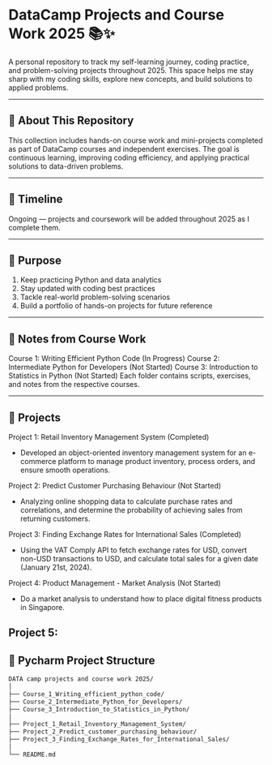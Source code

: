 # DataCamp Projects and Course Work 2025 📚✨

A personal repository to track my self-learning journey, coding practice, and problem-solving projects throughout 2025. This space helps me stay sharp with my coding skills, explore new concepts, and build solutions to applied problems.

---

## 📌 About This Repository

This collection includes hands-on course work and mini-projects completed as part of DataCamp courses and independent exercises. The goal is continuous learning, improving coding efficiency, and applying practical solutions to data-driven problems.

---
## 📅 Timeline
Ongoing — projects and coursework will be added throughout 2025 as I complete them.

---

## 🚀 Purpose
1. Keep practicing Python and data analytics
2. Stay updated with coding best practices
3. Tackle real-world problem-solving scenarios
4. Build a portfolio of hands-on projects for future reference

---

## 📖 Notes from Course Work 
Course 1: Writing Efficient Python Code (In Progress)
Course 2: Intermediate Python for Developers (Not Started)
Course 3: Introduction to Statistics in Python (Not Started)
Each folder contains scripts, exercises, and notes from the respective courses.

---
## 💼 Projects
Project 1: Retail Inventory Management System (Completed)
- Developed an object-oriented inventory management system for an e-commerce platform to manage product inventory, process orders, and ensure smooth operations.

Project 2: Predict Customer Purchasing Behaviour (Not Started)
- Analyzing online shopping data to calculate purchase rates and correlations, and determine the probability of achieving sales from returning customers.

Project 3: Finding Exchange Rates for International Sales (Completed)
- Using the VAT Comply API to fetch exchange rates for USD, convert non-USD transactions to USD, and calculate total sales for a given date (January 21st, 2024).

Project 4: Product Management - Market Analysis (Not Started)
- Do a market analysis to understand how to place digital fitness products in Singapore.

Project 5: 
---

## 📂 Pycharm Project Structure

```bash
DATA camp projects and course work 2025/
│
├── Course_1_Writing_efficient_python_code/
├── Course_2_Intermediate_Python_for_Developers/
├── Course_3_Introduction_to_Statistics_in_Python/
│
├── Project_1_Retail_Inventory_Management_System/
├── Project_2_Predict_customer_purchasing_behaviour/
├── Project_3_Finding_Exchange_Rates_for_International_Sales/
│
└── README.md